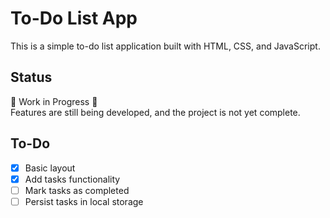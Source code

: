 # To-Do List App

This is a simple to-do list application built with HTML, CSS, and JavaScript.

## Status

🚧 Work in Progress 🚧  
Features are still being developed, and the project is not yet complete.

## To-Do

- [x] Basic layout
- [x] Add tasks functionality
- [ ] Mark tasks as completed
- [ ] Persist tasks in local storage

